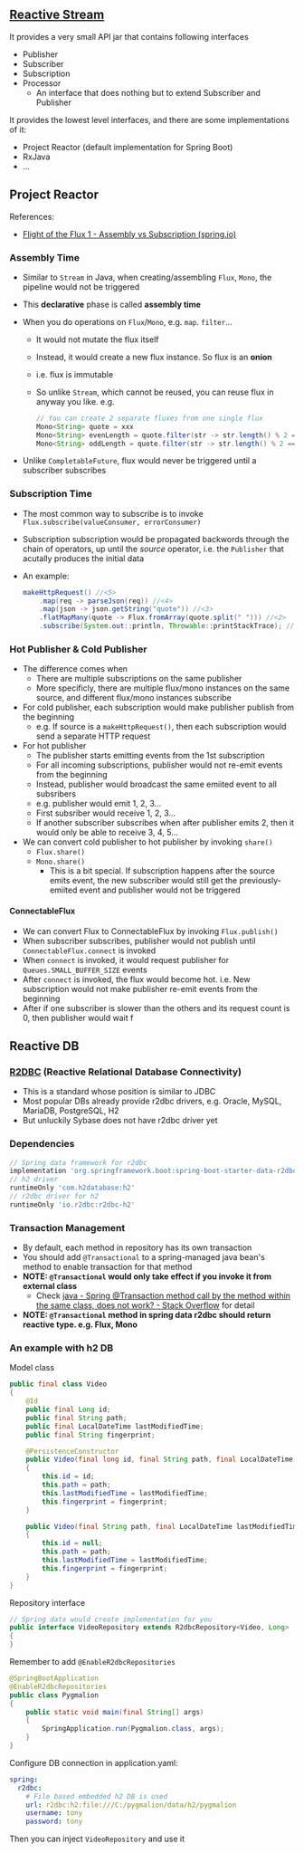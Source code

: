## [Reactive Stream](https://www.reactive-streams.org/)

It provides a very small API jar that contains following interfaces

- Publisher
- Subscriber
- Subscription
- Processor
  - An interface that does nothing but to extend Subscriber and Publisher

It provides the lowest level interfaces, and there are some implementations of it:

- Project Reactor (default implementation for Spring Boot)
- RxJava
- ...

## Project Reactor

References:

- [Flight of the Flux 1 - Assembly vs Subscription (spring.io)](https://spring.io/blog/2019/03/06/flight-of-the-flux-1-assembly-vs-subscription)

### Assembly Time

- Similar to `Stream` in Java, when creating/assembling `Flux`, `Mono`, the pipeline would not be triggered

- This **declarative** phase is called **assembly time**

- When you do operations on `Flux`/`Mono`, e.g. `map`. `filter`...

  - It would not mutate the flux itself

  - Instead, it would create a new flux instance. So flux is an **onion**

  - i.e. flux is immutable

  - So unlike `Stream`, which cannot be reused, you can reuse flux in anyway you like. e.g.

    ```java
    // You can create 2 separate fluxes from one single flux
    Mono<String> quote = xxx
    Mono<String> evenLength = quote.filter(str -> str.length() % 2 == 0);
    Mono<String> oddLength = quote.filter(str -> str.length() % 2 == 1);
    ```

- Unlike `CompletableFuture`, flux would never be triggered until a subscriber subscribes

### Subscription Time

- The most common way to subscribe is to invoke `Flux.subscribe(valueConsumer, errorConsumer)`

- Subscription subscription would be propagated backwords through the chain of operators, up until the *source* operator, i.e. the `Publisher` that acutally produces the initial data

- An example:

  ```java
  makeHttpRequest() //<5>
      .map(req -> parseJson(req)) //<4>
      .map(json -> json.getString("quote")) //<3>
      .flatMapMany(quote -> Flux.fromArray(quote.split(" "))) //<2>
      .subscribe(System.out::println, Throwable::printStackTrace); //<1>
  ```

### Hot Publisher & Cold Publisher

- The difference comes when
  - There are multiple subscriptions on the same publisher
  - More specificly, there are multiple flux/mono instances on the same source, and different flux/mono instances subscribe
- For cold publisher, each subscription would make publisher publish from the beginning
  - e.g. If source is a `makeHttpRequest()`, then each subscription would send a separate HTTP request
- For hot publisher
  - The publisher starts emitting events from the 1st subscription
  - For all incoming subscriptions, publisher would not re-emit events from the beginning
  - Instead, publisher would broadcast the same emiited event to all subsribers
  - e.g. publisher would emit 1, 2, 3...
  - First subsriber would receive 1, 2, 3...
  - If another subscriber subscribes when after publisher emits 2, then it would only be able to receive 3, 4, 5...
- We can convert cold publisher to hot publisher by invoking `share()`
  - `Flux.share()`
  - `Mono.share()`
    - This is a bit special. If subscription happens after the source emits event, the new subscriber would still get the previously-emiited event and publisher would not be triggered

#### ConnectableFlux

- We can convert Flux to ConnectableFlux by invoking `Flux.publish()`
- When subscriber subscribes, publisher would not publish until `ConnectableFlux.connect` is invoked
- When `connect` is invoked, it would request publisher for `Queues.SMALL_BUFFER_SIZE` events
- After `connect` is invoked, the flux would become hot. i.e. New subscription would not make publisher re-emit events from the beginning
- After if one subscriber is slower than the others and its request count is 0, then publisher would wait f



## Reactive DB

### [R2DBC](https://r2dbc.io/) (Reactive Relational Database Connectivity)

- This is a standard whose position is similar to JDBC
- Most popular DBs already provide r2dbc drivers, e.g. Oracle, MySQL, MariaDB, PostgreSQL, H2
- But unluckily Sybase does not have r2dbc driver yet

### Dependencies

```groovy
// Spring data framework for r2dbc
implementation 'org.springframework.boot:spring-boot-starter-data-r2dbc'
// h2 driver
runtimeOnly 'com.h2database:h2'
// r2dbc driver for h2
runtimeOnly 'io.r2dbc:r2dbc-h2'
```

### Transaction Management

- By default, each method in repository has its own transaction
- You should add `@Transactional` to a spring-managed java bean's method to enable transaction for that method
- **NOTE: `@Transactional` would only take effect if you invoke it from external class**
  - Check [java - Spring @Transaction method call by the method within the same class, does not work? - Stack Overflow](https://stackoverflow.com/questions/3423972/spring-transaction-method-call-by-the-method-within-the-same-class-does-not-wo) for detail
- **NOTE: `@Transactional` method in spring data r2dbc should return reactive type. e.g. Flux, Mono**

### An example with h2 DB

Model class

```java
public final class Video
{
	@Id
	public final Long id;
	public final String path;
	public final LocalDateTime lastModifiedTime;
	public final String fingerprint;

	@PersistenceConstructor
	public Video(final long id, final String path, final LocalDateTime lastModifiedTime, final String fingerprint)
	{
		this.id = id;
		this.path = path;
		this.lastModifiedTime = lastModifiedTime;
		this.fingerprint = fingerprint;
	}

	public Video(final String path, final LocalDateTime lastModifiedTime, final String fingerprint)
	{
		this.id = null;
		this.path = path;
		this.lastModifiedTime = lastModifiedTime;
		this.fingerprint = fingerprint;
	}
}
```

Repository interface

```java
// Spring data would create implementation for you
public interface VideoRepository extends R2dbcRepository<Video, Long>
{
}
```

Remember to add `@EnableR2dbcRepositories`

```java
@SpringBootApplication
@EnableR2dbcRepositories
public class Pygmalion
{
	public static void main(final String[] args)
	{
		SpringApplication.run(Pygmalion.class, args);
	}
}
```

Configure DB connection in application.yaml:

```yaml
spring:
  r2dbc:
    # File based embedded h2 DB is used
    url: r2dbc:h2:file:///C:/pygmalion/data/h2/pygmalion
    username: tony
    password: tony
```

Then you can inject `VideoRepository` and use it
